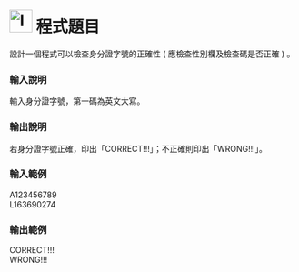 <h1><img class="alignnone  wp-image-41" src="https://catmaoblog.files.wordpress.com/2016/10/3h9rzur.png" alt="Icon made by Popcorns Arts from www.flaticon.com" width="40" height="40" /> 程式題目</h1>
設計一個程式可以檢查身分證字號的正確性 ( 應檢查性別欄及檢查碼是否正確 ) 。<br>

<h3>輸入說明</h3>
輸入身分證字號，第一碼為英文大寫。<br>

<h3>輸出說明</h3>
若身分證字號正確，印出「CORRECT!!!」；不正確則印出「WRONG!!!」。<br>

<h3>輸入範例</h3>
A123456789<br>
L163690274<br>

<h3>輸出範例</h3>
CORRECT!!!<br>
WRONG!!!<br>
